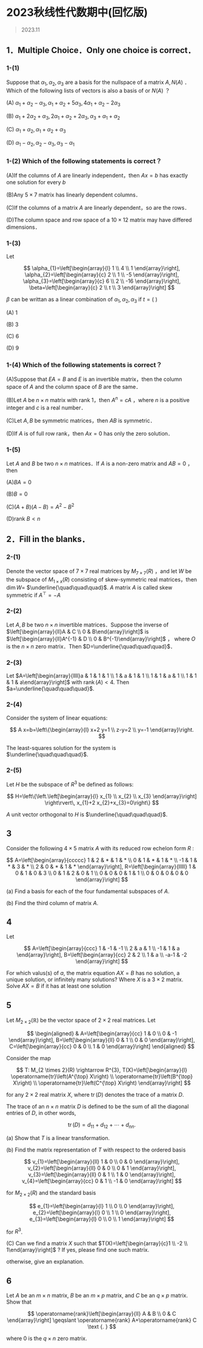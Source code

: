 # 2023秋线性代数期中(回忆版)

> 2023.11

## 1．Multiple Choice．Only one choice is correct．

### 1-(1)

Suppose that $\alpha_{1}, \alpha_{2}, \alpha_{3}$ are a basis for the nullspace of a matrix $A, N(A)$ ．Which of the following lists of vectors is also a basis of or $N(A)$ ？

(A) $\alpha_{1}+\alpha_{2}-\alpha_{3}, \alpha_{1}+\alpha_{2}+5 \alpha_{3}, 4 \alpha_{1}+\alpha_{2}-2 \alpha_{3}$

(B) $\alpha_{1}+2 \alpha_{2}+\alpha_{3}, 2 \alpha_{1}+\alpha_{2}+2 \alpha_{3}, \alpha_{3}+\alpha_{1}+\alpha_{2}$

(C) $\alpha_{1}+\alpha_{2}, \alpha_{1}+\alpha_{2}+\alpha_{3}$

(D) $\alpha_{1}-\alpha_{2}, \alpha_{2}-\alpha_{3}, \alpha_{3}-\alpha_{1}$

### 1-(2) Which of the following statements is correct？

(A)If the columns of $A$ are linearly independent，then $A x=b$ has exactly one solution for every $b$

(B)Any $5 \times 7$ matrix has linearly dependent columns．

(C)If the columns of a matrix $A$ are linearly dependent，so are the rows．

(D)The column space and row space of a $10 \times 12$ matrix may have differed dimensions．

### 1-(3)

Let

$$
\alpha_{1}=\left[\begin{array}{l}
1 \\
4 \\
1
\end{array}\right], \alpha_{2}=\left[\begin{array}{c}
2 \\
1 \\
-5
\end{array}\right], \alpha_{3}=\left[\begin{array}{c}
6 \\
2 \\
-16
\end{array}\right], \beta=\left[\begin{array}{c}
2 \\
t \\
3
\end{array}\right]
$$

$\beta$ can be writtan as a linear combination of $\alpha_{1}, \alpha_{2}, \alpha_{3}$ if $t=($ )

(A) 1

(B) 3

(C) 6

(D) 9

### 1-(4) Which of the following statements is correct？

(A)Suppose that $E A=B$ and $E$ is an invertible matrix，then the column space of $A$ and the column space of $B$ are the same．

(B)Let $A$ be $n \times n$ matrix with rank 1，then $A^{n}=c A$ ，where $n$ is a positive integer and $c$ is a real number．

(C)Let $A, B$ be symmetric matrices，then $A B$ is symmetric．

(D)If $A$ is of full row rank，then $A x=0$ has only the zero solution．

### 1-(5)

Let $A$ and $B$ be two $n \times n$ matrices．If $A$ is a non-zero matrix and $A B=0$ ，then

(A)$B A=0$

(B)$B=0$

(C)$(A+B)(A-B)=A^{2}-B^{2}$

(D)rank $B<n$

## 2．Fill in the blanks．

### 2-(1)

Denote the vector space of $7 \times 7$ real matrices by $M_{7 \times 7}(R)$ ，and let $W$ be the subspace of $M_{1 \times x}(R)$ consisting of skew-symmetric real matrices，then $\operatorname{dim} W=$ $\underline{\quad\quad\quad}$. $A$ matrix $A$ is called skew symmetric if $A^{\top}=-A$

### 2-(2)

Let $A, B$ be two $n \times n$ invertible matrices．Suppose the inverse of $\left[\begin{array}{ll}A & C \\ 0 & B\end{array}\right]$ is $\left[\begin{array}{ll}A^{-1} & D \\ 0 & B^{-1}\end{array}\right]$ ， where $O$ is the $n \times n$ zero matrix．Then $D=\underline{\quad\quad\quad}$．

### 2-(3)

Let $A=\left[\begin{array}{llll}a & 1 & 1 & 1 \\ 1 & a & 1 & 1 \\ 1 & 1 & a & 1 \\ 1 & 1 & 1 & a\end{array}\right]$ with $\operatorname{rank}(A)<4$. Then $a=\underline{\quad\quad\quad}$.

### 2-(4)

Consider the system of linear equations:

$$
A x=b=\left\{\begin{array}{l}
x+2 y=1 \\
z-y=2 \\
y=-1
\end{array}\right.
$$

The least-squares solution for the system is $\underline{\quad\quad\quad}$.

### 2-(5)

Let $H$ be the subspace of $R^{3}$ be defined as follows:

$$
H=\left\{\left.\left[\begin{array}{l}
x_{1} \\
x_{2} \\
x_{3}
\end{array}\right] \right\rvert\, x_{1}+2 x_{2}+x_{3}=0\right\}
$$

$A$ unit vector orthogonal to $H$ is $\underline{\quad\quad\quad}$.

## 3

Consider the following $4 \times 5$ matrix $A$ with its reduced row echelon form $R$ :

$$
A=\left[\begin{array}{ccccc}
1 & 2 & * & 1 & * \\
0 & 1 & * & 1 & * \\
-1 & 1 & * & 3 & * \\
2 & 0 & * & 1 & *
\end{array}\right], R=\left[\begin{array}{lllll}
1 & 0 & 1 & 0 & 3 \\
0 & 1 & 2 & 0 & 1 \\
0 & 0 & 0 & 1 & 1 \\
0 & 0 & 0 & 0 & 0
\end{array}\right]
$$

(a) Find a basis for each of the four fundamental subspaces of $A$.

(b) Find the third column of matrix $A$.

## 4

Let

$$
A=\left[\begin{array}{ccc}
1 & -1 & -1 \\
2 & a & 1 \\
-1 & 1 & a
\end{array}\right], B=\left[\begin{array}{cc}
2 & 2 \\
1 & a \\
-a-1 & -2
\end{array}\right]
$$

For which valus(s) of $a$, the matrix equation $A X=B$ has no solution, a unique solution, or infinitely many solutions? Where $X$ is a $3 \times 2$ matrix. Solve $A X=B$ if it has at least one solution

## 5

Let $M_{2 \times 2}(\mathbb{R})$ be the vector space of $2 \times 2$ real matrices. Let

$$
\begin{aligned}
& A=\left[\begin{array}{cc}
1 & 0 \\
0 & -1
\end{array}\right], B=\left[\begin{array}{ll}
0 & 1 \\
0 & 0
\end{array}\right], C=\left[\begin{array}{cc}
0 & 0 \\
1 & 0
\end{array}\right]
\end{aligned}
$$

Consider the map

$$
T: M_{2 \times 2}(R) \rightarrow R^{3}, T(X)=\left[\begin{array}{l}
\operatorname{tr}\left(A^{\top} X\right) \\
\operatorname{tr}\left(B^{\top} X\right) \\
\operatorname{tr}\left(C^{\top} X\right)
\end{array}\right]
$$

for any $2 \times 2$ real matrix $X$, where $\operatorname{tr}(D)$ denotes the trace of a matrix $D$.

The trace of an $n \times n$ matrix $D$ is defined to be the sum of all the diagonal entries of $D$, in other words,

$$
\operatorname{tr}(D)=d_{11}+d_{12}+\cdots+d_{nn} .
$$

(a) Show that $T$ is a linear transformation.

(b) Find the matrix representation of $T$ with respect to the ordered basis

$$
v_{1}=\left[\begin{array}{ll}
1 & 0 \\
0 & 0
\end{array}\right], v_{2}=\left[\begin{array}{ll}
0 & 0 \\
0 & 1
\end{array}\right], v_{3}=\left[\begin{array}{ll}
0 & 1 \\
1 & 0
\end{array}\right], v_{4}=\left[\begin{array}{cc}
0 & 1 \\
-1 & 0
\end{array}\right]
$$

for $M_{2 \times 2}(R)$ and the standard basis

$$
e_{1}=\left[\begin{array}{l}
1 \\
0 \\
0
\end{array}\right], e_{2}=\left[\begin{array}{l}
0 \\
1 \\
0
\end{array}\right], e_{3}=\left[\begin{array}{l}
0 \\
0 \\
1
\end{array}\right]
$$

for $R^{3}$.

(C) Can we find a matrix $X$ such that $T(X)=\left[\begin{array}{c}1 \\ -2 \\ 1\end{array}\right]$ ? If yes, please find one such matrix.

otherwise, give an explanation.

## 6

Let $A$ be an $m \times n$ matrix, $B$ be an $m \times p$ matrix, and $C$ be an $q \times p$ matrix. Show that

$$
\operatorname{rank}\left[\begin{array}{ll}
A & B \\
0 & C
\end{array}\right] \geqslant \operatorname{rank} A+\operatorname{rank} C \text {. }
$$

where 0 is the $q \times n$ zero matrix.
